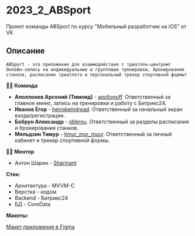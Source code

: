 # 2023_2_ABSport
Проект команды ABSport по курсу "Мобильный разработчик на iOS" от VK

## Описание

```
ABSport - это приложение для взаимодействия с триатлон-центром!
Онлайн-запись на индивидуальные и групповые тренировки, бронирование станков, расписание триатлета и персональный трекер спортивной формы!
```
:technologist: **Команда**
- **Аполлонов Арсений (Тимлид)** - [apollonoff](https://t.me/apollonoff). Ответственный за главное меню, запись на тренировки и работу с Битрикс24.
- **Иванов Егор** - [heinskeindread](https://t.me/heinskeindread). Ответственный за начальный экран входа/регистрации.
- **Бобрун Александр** - [obbrnu](https://t.me/obbrnu). Ответственный за разделы расписания и бронирования станков.
- **Мяльдзин Тимур** - [timur_mur_muur](https://t.me/timur_mur_muur). Ответственный за личный кабинет и трекер спортивной формы.

:woman_teacher: **Ментор**
- Антон Шарин - [Sharinant](https://t.me/Sharinant)

**Стек:**
- Архитектура - MVVM-C
- Верстка - кодом
- Backend - Битрикс24
- БД - CoreData

**Макеты:**

[Макет приложения в Figma](https://www.figma.com/file/2PJ1k9kT8GyPEWX60Qe6jJ/AB-sport-design?type=design&node-id=0%3A1&mode=design&t=HZEbxOImHlkRlluy-1)
